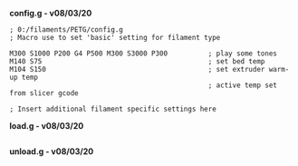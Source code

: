 **config.g - v08/03/20**
```g-code
; 0:/filaments/PETG/config.g
; Macro use to set 'basic' setting for filament type

M300 S1000 P200 G4 P500 M300 S3000 P300          ; play some tones
M140 S75                                         ; set bed temp
M104 S150                                        ; set extruder warm-up temp
                                                 ; active temp set from slicer gcode
 
; Insert additional filament specific settings here
```
**load.g - v08/03/20**
```g-code
```
**unload.g - v08/03/20**
```g-code
```
